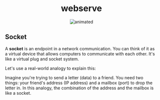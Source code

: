 <h1 align="center">webserve</h1>

<div align="center">
  <img src="https://media.giphy.com/media/0Dxuk20eU0bDYaxRR8/giphy.gif" alt="animated"/>
</div>

## Socket
A __socket__ is an endpoint in a network communication. You can think of it as a virtual device that allows computers to communicate with each other. It's like a virtual plug and socket system.

Let's use a real-world analogy to explain this:

Imagine you're trying to send a letter (data) to a friend. You need two things: your friend's address (IP address) and a mailbox (port) to drop the letter in. In this analogy, the combination of the address and the mailbox is like a socket.